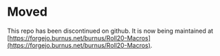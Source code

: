 # Moved

This repo has been discontinued on github. It is now being maintained at [https://forgejo.burnus.net/burnus/Roll20-Macros](https://forgejo.burnus.net/burnus/Roll20-Macros).
